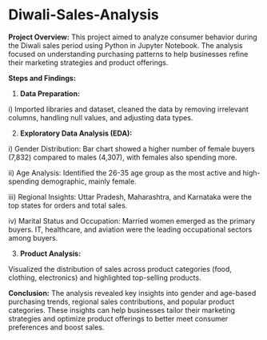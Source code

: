 # Diwali-Sales-Analysis

**Project Overview:** This project aimed to analyze consumer behavior during the Diwali sales period using Python in Jupyter Notebook. The analysis focused on understanding purchasing patterns to help businesses refine their marketing strategies and product offerings.


**Steps and Findings:**

1. **Data Preparation:**
   
i) Imported libraries and dataset, cleaned the data by removing irrelevant columns, handling null values, and adjusting data types.

2. **Exploratory Data Analysis (EDA):**

i) Gender Distribution: Bar chart showed a higher number of female buyers (7,832) compared to males (4,307), with females also spending more.

ii) Age Analysis: Identified the 26-35 age group as the most active and high-spending demographic, mainly female.

iii) Regional Insights: Uttar Pradesh, Maharashtra, and Karnataka were the top states for orders and total sales.

iv) Marital Status and Occupation: Married women emerged as the primary buyers. IT, healthcare, and aviation were the leading occupational sectors among buyers.

3. **Product Analysis:**

Visualized the distribution of sales across product categories (food, clothing, electronics) and highlighted top-selling products.

**Conclusion:** The analysis revealed key insights into gender and age-based purchasing trends, regional sales contributions, and popular product categories. These insights can help businesses tailor their marketing strategies and optimize product offerings to better meet consumer preferences and boost sales.
